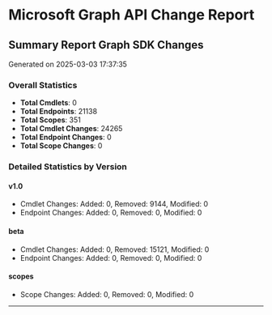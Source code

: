 # Microsoft Graph API Change Report

## Summary Report Graph SDK Changes
Generated on 2025-03-03 17:37:35

### Overall Statistics
- **Total Cmdlets**: 0
- **Total Endpoints**: 21138
- **Total Scopes**: 351
- **Total Cmdlet Changes**: 24265
- **Total Endpoint Changes**: 0
- **Total Scope Changes**: 0

### Detailed Statistics by Version

#### v1.0
- Cmdlet Changes: Added: 0, Removed: 9144, Modified: 0
- Endpoint Changes: Added: 0, Removed: 0, Modified: 0

#### beta
- Cmdlet Changes: Added: 0, Removed: 15121, Modified: 0
- Endpoint Changes: Added: 0, Removed: 0, Modified: 0

#### scopes
- Scope Changes: Added: 0, Removed: 0, Modified: 0


---

